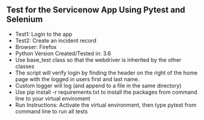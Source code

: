 ## Test for the Servicenow App Using Pytest and Selenium
* Test1: Login to the app
* Test2: Create an incident record
* Browser: Firefox
* Python Version Created/Tested in: 3.6
* Use base_test class so that the webdriver is inherited by the other classes
* The script will verify login by finding the header on the right of the home page with the logged in users first and last name.
* Custom logger will log (and append to a file in the same directory)
* Use pip install -r requirements.txt to install the packages from command line to your virtual enviroment
* Run Instructions: Activate the virtual environment, then type pytest from command line to run all tests
